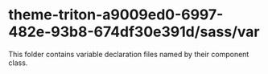 # theme-triton-a9009ed0-6997-482e-93b8-674df30e391d/sass/var

This folder contains variable declaration files named by their component class.
